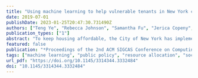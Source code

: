 ```yaml
---
title: "Using machine learning to help vulnerable tenants in New York city"
date: 2019-07-01
publishDate: 2023-01-25T20:47:30.731490Z
authors: ["Teng Ye", "Rebecca Johnson", "Samantha Fu", "Jerica Copeny", "Bridgit Donnelly", "Alex Freeman", "Mirian Lima", "Joe Walsh", "Rayid Ghani"]
publication_types: ["1"]
abstract: "To keep housing affordable, the City of New York has implemented rent-stabilization policies to restrict the rate at which the rent of certain units can be increased every year. However, some landlords of these rent-stabilized units try to illegally force their tenants out in order to circumvent rent-stabilization laws and greatly increase the rent they can charge. To identify and help tenants who are vulnerable to such landlord harassment, the New York City Public Engagement Unit (NYC PEU) conducts targeted outreach to tenants to inform them of their rights and to assist them with serious housing challenges. In this paper, we1 collaborated with NYC PEU to develop machine learning models to better prioritize outreach and help to vulnerable tenants. Our best-performing model can potentially help TSU find 59% more buildings where tenants face landlord harassment than the current outreach method using the same resources. The results also highlight the factors that help predict the risk of experiencing tenant harassment, and provide a data-driven and comprehensive approach to improve the city's policy of proactive outreach to vulnerable tenants."
featured: false
publication: "*Proceedings of the 2nd ACM SIGCAS Conference on Computing and Sustainable Societies*"
tags: ["machine learning", "public policy", "resource allocation", "social good", "tenant harassment"]
url_pdf: "https://doi.org/10.1145/3314344.3332484"
doi: "10.1145/3314344.3332484"
---
```


